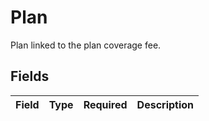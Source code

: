# Plan

Plan linked to the plan coverage fee.


## Fields

| Field       | Type        | Required    | Description |
| ----------- | ----------- | ----------- | ----------- |